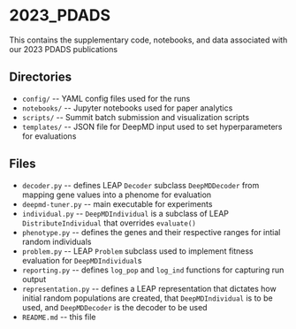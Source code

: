 # 2023_PDADS
This contains the supplementary code, notebooks, and data associated with our 
2023 PDADS publications

## Directories

* `config/` -- YAML config files used for the runs
* `notebooks/` -- Jupyter notebooks used for paper analytics
* `scripts/` -- Summit batch submission and visualization scripts
* `templates/` -- JSON file for DeepMD input used to set hyperparameters for 
  evaluations

## Files

* `decoder.py` -- defines LEAP `Decoder` subclass `DeepMDDecoder` from mapping 
  gene values into a phenome for evaluation
* `deepmd-tuner.py` -- main executable for experiments
* `individual.py` -- `DeepMDIndividual` is a subclass of LEAP 
  `DistributeIndividual` that overrides `evaluate()`
* `phenotype.py` -- defines the genes and their respective ranges for intial 
  random individuals
* `problem.py` -- LEAP `Problem` subclass used to implement fitness 
  evaluation for `DeepMDIndividual`s
* `reporting.py` -- defines `log_pop` and `log_ind` functions for capturing 
  run output
* `representation.py` -- defines a LEAP representation that dictates how 
  initial random populations are created, that `DeepMDIndividual` is to be 
  used, and `DeepMDDecoder` is the decoder to be used
* `README.md` -- this file
